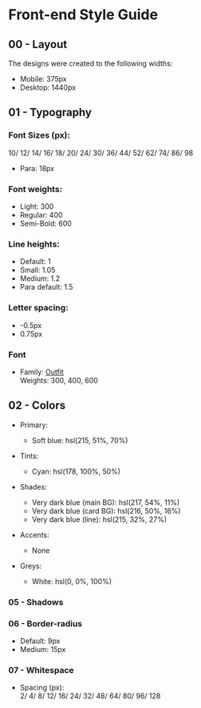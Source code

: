 # Front-end Style Guide

## 00 - Layout

The designs were created to the following widths:

- Mobile: 375px
- Desktop: 1440px

## 01 - Typography

### Font Sizes (px):

10/ 12/ 14/ 16/ 18/ 20/ 24/ 30/ 36/ 44/ 52/ 62/ 74/ 86/ 98

- Para: 18px

### Font weights:

- Light: 300
- Regular: 400
- Semi-Bold: 600

### Line heights:

- Default: 1
- Small: 1.05
- Medium: 1.2
- Para default: 1.5

### Letter spacing:

- -0.5px
- 0.75px

### Font

- Family: [Outfit](https://fonts.google.com/specimen/Outfit) \
  Weights: 300, 400, 600

## 02 - Colors

- Primary:

  - Soft blue: hsl(215, 51%, 70%)

- Tints:
  - Cyan: hsl(178, 100%, 50%)
- Shades:
  - Very dark blue (main BG): hsl(217, 54%, 11%)
  - Very dark blue (card BG): hsl(216, 50%, 16%)
  - Very dark blue (line): hsl(215, 32%, 27%)
- Accents:
  - None
- Greys:
  - White: hsl(0, 0%, 100%)

### 05 - Shadows

### 06 - Border-radius

- Default: 9px
- Medium: 15px

### 07 - Whitespace

- Spacing (px): \
  2/ 4/ 8/ 12/ 16/ 24/ 32/ 48/ 64/ 80/ 96/ 128
